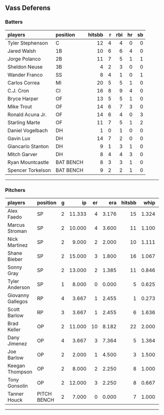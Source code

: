 ## Vass Deferens

### Batters

 
|players           |position  | hitsbb|  r| rbi| hr| sb| 
|:-----------------|:---------|------:|--:|---:|--:|--:| 
|Tyler Stephenson  |C         |     12|  4|   4|  0|  0| 
|Jared Walsh       |1B        |     10|  6|   6|  4|  0| 
|Jorge Polanco     |2B        |     11|  7|   5|  1|  1| 
|Sheldon Neuse     |3B        |      4|  2|   3|  0|  0| 
|Wander Franco     |SS        |      8|  4|   1|  0|  1| 
|Carlos Correa     |MI        |     20|  5|   5|  1|  0| 
|C.J. Cron         |CI        |     16|  8|   9|  4|  0| 
|Bryce Harper      |OF        |     13|  5|   5|  1|  0| 
|Mike Trout        |OF        |     14|  6|   7|  3|  0| 
|Ronald Acuna Jr.  |OF        |     14|  6|   4|  0|  3| 
|Starling Marte    |OF        |     11|  7|   5|  1|  2| 
|Daniel Vogelbach  |DH        |      1|  0|   1|  0|  0| 
|Gavin Lux         |DH        |     14|  7|   2|  0|  0| 
|Giancarlo Stanton |DH        |      9|  1|   3|  1|  0| 
|Mitch Garver      |DH        |      8|  4|   4|  3|  0| 
|Ryan Mountcastle  |BAT BENCH |      8|  3|   3|  1|  0| 
|Spencer Torkelson |BAT BENCH |      9|  2|   2|  1|  0| 


* * *

### Pitchers

 
|players           |position    |  g|     ip| er|   era| hitsbb|  whip| so|  w| sv| 
|:-----------------|:-----------|--:|------:|--:|-----:|------:|-----:|--:|--:|--:| 
|Alex Faedo        |SP          |  2| 11.333|  4| 3.176|     15| 1.324|  4|  1|  0| 
|Marcus Stroman    |SP          |  2| 10.000|  4| 3.600|     11| 1.100| 14|  1|  0| 
|Nick Martinez     |SP          |  2|  9.000|  2| 2.000|     10| 1.111| 11|  0|  0| 
|Shane Bieber      |SP          |  2| 15.000|  3| 1.800|     16| 1.067| 15|  1|  0| 
|Sonny Gray        |SP          |  2| 13.000|  2| 1.385|     11| 0.846| 15|  2|  0| 
|Tyler Anderson    |SP          |  1|  8.000|  0| 0.000|      5| 0.625|  8|  1|  0| 
|Giovanny Gallegos |RP          |  4|  3.667|  1| 2.455|      1| 0.273|  7|  0|  1| 
|Scott Barlow      |RP          |  3|  3.667|  1| 2.455|      6| 1.636|  3|  0|  1| 
|Brad Keller       |OP          |  2| 11.000| 10| 8.182|     22| 2.000|  7|  0|  0| 
|Dany Jimenez      |OP          |  4|  3.667|  3| 7.364|      5| 1.364|  5|  0|  3| 
|Joe Barlow        |OP          |  2|  2.000|  1| 4.500|      3| 1.500|  1|  0|  1| 
|Keegan Thompson   |OP          |  2|  8.000|  2| 2.250|      8| 1.000|  8|  2|  0| 
|Tony Gonsolin     |OP          |  2| 12.000|  3| 2.250|      8| 0.667| 14|  1|  0| 
|Tanner Houck      |PITCH BENCH |  2|  7.000|  0| 0.000|      7| 1.000|  9|  1|  0| 


* * *


